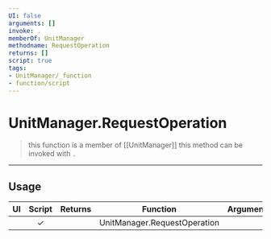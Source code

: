 ```yaml
---
UI: false
arguments: []
invoke: .
memberOf: UnitManager
methodname: RequestOperation
returns: []
script: true
tags:
- UnitManager/_function
- function/script
---
```

# UnitManager.RequestOperation
> this function is a member of [[UnitManager]]
> this method can be invoked with `.`
-----
## Usage
|  UI | Script | Returns | Function | Arguments |
|:---:|:------:|-------:|:--------:|:---------|
| |✓||UnitManager.RequestOperation||

